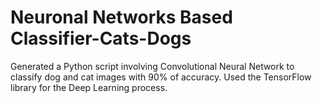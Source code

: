 # Neuronal Networks Based Classifier-Cats-Dogs

Generated a Python script involving Convolutional Neural Network to classify dog and cat images with 90\% of accuracy.
Used the TensorFlow library for the Deep Learning process.
